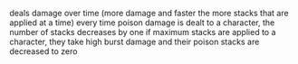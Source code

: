 deals damage over time (more damage and faster the more stacks that are applied at a time)
every time poison damage is dealt to a character, the number of stacks decreases by one
if maximum stacks are applied to a character, they take high burst damage and their poison stacks are decreased to zero